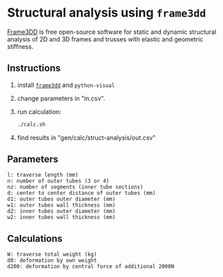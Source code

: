 <!--
SPDX-FileCopyrightText: 2014 Thomas Kalka <thomas.kalka@co-buero.de>
SPDX-FileCopyrightText: 2014 Thomas Kalka <thomas.kalka@googlemail.com>
SPDX-FileCopyrightText: 2020 hoijui <hoijui.quaero@gmail.com>
SPDX-FileCopyrightText: 2023 Robin Vobruba <hoijui.quaero@gmail.com>

SPDX-License-Identifier: CC-BY-SA-4.0
-->

# Structural analysis using `frame3dd`

[Frame3DD](http://frame3dd.sourceforge.net/) is free open-source software
for static and dynamic structural analysis of 2D and 3D frames and trusses
with elastic and geometric stiffness.

## Instructions

1. install [`frame3dd`](http://frame3dd.sourceforge.net/) and `python-visual`
1. change parameters in "in.csv".
1. run calculation:

    ```bash
    ./calc.sh
    ```

1. find results in "gen/calc/struct-analysis/out.csv"

## Parameters

```plaintext
l: traverse length (mm)
n: number of outer tubes (3 or 4)
nz: number of segments (inner tube sections)
d: center to center distance of outer tubes (mm)
d1: outer tubes outer diameter (mm)
w1: outer tubes wall thickness (mm)
d2: inner tubes outer diameter (mm)
w2: inner tubes wall thickness (mm)
```

## Calculations

```plaintext
W: traverse total weight (kg)
d0: deformation by own weight
d200: deformation by central force of additional 2000N
```
